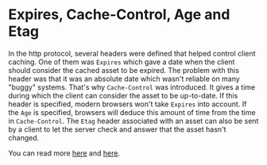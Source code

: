 # Expires, Cache-Control, Age and Etag

In the http protocol, several headers were defined that helped control client
caching. One of them was `Expires` which gave a date when the client should
consider the cached asset to be expired. The problem with this header was
that it was an absolute date which wasn't reliable on many "buggy" systems.
That's why `Cache-Control` was introduced. It gives a time during which the
client can consider the asset to be up-to-date. If this header is specified,
modern browsers won't take `Expires` into account. If the `Age` is specified,
browsers will deduce this amount of time from the time in `Cache-Control`.
The `Etag` header associated with an asset can also be sent by a client to
let the server check and answer that the asset hasn't changed.

You can read more [here](http://www.mobify.com/blog/beginners-guide-to-http-cache-headers/)
and [here](https://developers.google.com/web/fundamentals/performance/optimizing-content-efficiency/http-caching?hl=en).
